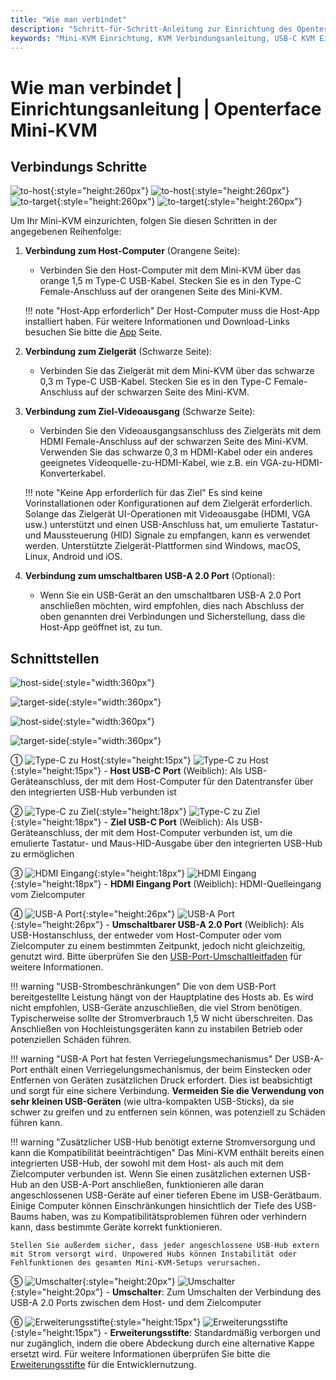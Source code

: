 ```yaml
---
title: "Wie man verbindet"
description: "Schritt-für-Schritt-Anleitung zur Einrichtung des Openterface Mini-KVM. Erfahren Sie, wie Sie Ihren Host-Computer und das Zielgerät mit detaillierten Anweisungen für USB-C-, HDMI- und Peripherieverbindungen verbinden. Enthält Schnittstellenbeschreibungen und wichtige Einrichtungstipps."
keywords: "Mini-KVM Einrichtung, KVM Verbindungsanleitung, USB-C KVM Einrichtung, HDMI KVM Verbindung, KVM Installationsanleitung, Computerperipherie Einrichtung, USB-Geräteverbindung, KVM Schnittstellenanleitung, headless Computer Einrichtung, KVM Konfiguration"
---
```


# **Wie man verbindet** | Einrichtungsanleitung | Openterface Mini-KVM

## Verbindungs Schritte

![to-host](https://assets.openterface.com/images/product/to-host.svg#only-light){:style="height:260px"} ![to-host](https://assets.openterface.com/images/product/to-host_1.svg#only-dark){:style="height:260px"}
![to-target](https://assets.openterface.com/images/product/to-target.svg#only-light){:style="height:260px"} ![to-target](https://assets.openterface.com/images/product/to-target_1.svg#only-dark){:style="height:260px"}

Um Ihr Mini-KVM einzurichten, folgen Sie diesen Schritten in der angegebenen Reihenfolge:

1. **Verbindung zum Host-Computer** (Orangene Seite):
    - Verbinden Sie den Host-Computer mit dem Mini-KVM über das orange 1,5 m Type-C USB-Kabel. Stecken Sie es in den Type-C Female-Anschluss auf der orangenen Seite des Mini-KVM.

    !!! note "Host-App erforderlich"
        Der Host-Computer muss die Host-App installiert haben. Für weitere Informationen und Download-Links besuchen Sie bitte die [App](/app) Seite.

2. **Verbindung zum Zielgerät** (Schwarze Seite):
    - Verbinden Sie das Zielgerät mit dem Mini-KVM über das schwarze 0,3 m Type-C USB-Kabel. Stecken Sie es in den Type-C Female-Anschluss auf der schwarzen Seite des Mini-KVM.

3. **Verbindung zum Ziel-Videoausgang** (Schwarze Seite):
    - Verbinden Sie den Videoausgangsanschluss des Zielgeräts mit dem HDMI Female-Anschluss auf der schwarzen Seite des Mini-KVM. Verwenden Sie das schwarze 0,3 m HDMI-Kabel oder ein anderes geeignetes Videoquelle-zu-HDMI-Kabel, wie z.B. ein VGA-zu-HDMI-Konverterkabel.

    !!! note "Keine App erforderlich für das Ziel"
        Es sind keine Vorinstallationen oder Konfigurationen auf dem Zielgerät erforderlich. Solange das Zielgerät UI-Operationen mit Videoausgabe (HDMI, VGA usw.) unterstützt und einen USB-Anschluss hat, um emulierte Tastatur- und Maussteuerung (HID) Signale zu empfangen, kann es verwendet werden. Unterstützte Zielgerät-Plattformen sind Windows, macOS, Linux, Android und iOS.

4. **Verbindung zum umschaltbaren USB-A 2.0 Port** (Optional):
    - Wenn Sie ein USB-Gerät an den umschaltbaren USB-A 2.0 Port anschließen möchten, wird empfohlen, dies nach Abschluss der oben genannten drei Verbindungen und Sicherstellung, dass die Host-App geöffnet ist, zu tun.


## Schnittstellen

![host-side](https://assets.openterface.com/images/product/host-htc.svg#only-light){:style="width:360px"}

![target-side](https://assets.openterface.com/images/product/target-htc.svg#only-light){:style="width:360px"}

![host-side](https://assets.openterface.com/images/product/host-htc_1.svg#only-dark){:style="width:360px"}

![target-side](https://assets.openterface.com/images/product/target-htc_1.svg#only-dark){:style="width:360px"}

① ![Type-C zu Host](https://assets.openterface.com/images/shell-icons/host.svg#only-light){:style="height:15px"} ![Type-C zu Host](https://assets.openterface.com/images/shell-icons/host_1.svg#only-dark){:style="height:15px"} - **Host USB-C Port** (Weiblich): Als USB-Geräteanschluss, der mit dem Host-Computer für den Datentransfer über den integrierten USB-Hub verbunden ist

② ![Type-C zu Ziel](https://assets.openterface.com/images/shell-icons/target.svg#only-light){:style="height:18px"} ![Type-C zu Ziel](https://assets.openterface.com/images/shell-icons/target_1.svg#only-dark){:style="height:18px"} - **Ziel USB-C Port** (Weiblich): Als USB-Geräteanschluss, der mit dem Host-Computer verbunden ist, um die emulierte Tastatur- und Maus-HID-Ausgabe über den integrierten USB-Hub zu ermöglichen

③ ![HDMI Eingang](https://assets.openterface.com/images/shell-icons/input.svg#only-light){:style="height:18px"} ![HDMI Eingang](https://assets.openterface.com/images/shell-icons/input_1.svg#only-dark){:style="height:18px"} - **HDMI Eingang Port** (Weiblich): HDMI-Quelleingang vom Zielcomputer

④ ![USB-A Port](https://assets.openterface.com/images/shell-icons/switchable-usb.svg#only-light){:style="height:26px"} ![USB-A Port](https://assets.openterface.com/images/shell-icons/switchable-usb_1.svg#only-dark){:style="height:26px"} - **Umschaltbarer USB-A 2.0 Port** (Weiblich): Als USB-Hostanschluss, der entweder vom Host-Computer oder vom Zielcomputer zu einem bestimmten Zeitpunkt, jedoch nicht gleichzeitig, genutzt wird. Bitte überprüfen Sie den [USB-Port-Umschaltleitfaden](../usb-switch) für weitere Informationen.

!!! warning "USB-Strombeschränkungen"
    Die von dem USB-Port bereitgestellte Leistung hängt von der Hauptplatine des Hosts ab. Es wird nicht empfohlen, USB-Geräte anzuschließen, die viel Strom benötigen. Typischerweise sollte der Stromverbrauch 1,5 W nicht überschreiten. Das Anschließen von Hochleistungsgeräten kann zu instabilen Betrieb oder potenziellen Schäden führen.

!!! warning "USB-A Port hat festen Verriegelungsmechanismus"
    Der USB-A-Port enthält einen Verriegelungsmechanismus, der beim Einstecken oder Entfernen von Geräten zusätzlichen Druck erfordert. Dies ist beabsichtigt und sorgt für eine sichere Verbindung. **Vermeiden Sie die Verwendung von sehr kleinen USB-Geräten** (wie ultra-kompakten USB-Sticks), da sie schwer zu greifen und zu entfernen sein können, was potenziell zu Schäden führen kann.

!!! warning "Zusätzlicher USB-Hub benötigt externe Stromversorgung und kann die Kompatibilität beeinträchtigen"
    Das Mini-KVM enthält bereits einen integrierten USB-Hub, der sowohl mit dem Host- als auch mit dem Zielcomputer verbunden ist. Wenn Sie einen zusätzlichen externen USB-Hub an den USB-A-Port anschließen, funktionieren alle daran angeschlossenen USB-Geräte auf einer tieferen Ebene im USB-Gerätbaum. Einige Computer können Einschränkungen hinsichtlich der Tiefe des USB-Baums haben, was zu Kompatibilitätsproblemen führen oder verhindern kann, dass bestimmte Geräte korrekt funktionieren.

    Stellen Sie außerdem sicher, dass jeder angeschlossene USB-Hub extern mit Strom versorgt wird. Unpowered Hubs können Instabilität oder Fehlfunktionen des gesamten Mini-KVM-Setups verursachen.

⑤ ![Umschalter](https://assets.openterface.com/images/shell-icons/toggle-h-t.svg#only-light){:style="height:20px"} ![Umschalter](https://assets.openterface.com/images/shell-icons/toggle-h-t_1.svg#only-dark){:style="height:20px"} - **Umschalter**: Zum Umschalten der Verbindung des USB-A 2.0 Ports zwischen dem Host- und dem Zielcomputer

⑥ ![Erweiterungsstifte](https://assets.openterface.com/images/shell-icons/pins.svg#only-light){:style="height:15px"} ![Erweiterungsstifte](https://assets.openterface.com/images/shell-icons/pins_1.svg#only-dark){:style="height:15px"} - **Erweiterungsstifte**: Standardmäßig verborgen und nur zugänglich, indem die obere Abdeckung durch eine alternative Kappe ersetzt wird. Für weitere Informationen überprüfen Sie bitte die [Erweiterungsstifte](../extension-pins) für die Entwicklernutzung.